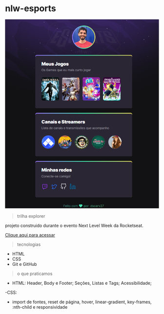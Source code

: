 # nlw-esports

![preview](./.github/preview.png)

> trilha explorer

projeto construido durante o evento Next Level Week da Rocketseat.

[Clique aqui para acessar](https://dscarv27.github.io/nlw-esports/)

> tecnologias

- HTML
- CSS
- Git e GitHub

> o que praticamos

- HTML: 
Header, Body e Footer;
Seções, Listas e Tags; 
Acessibilidade;

-CSS:
- import de fontes, reset de página, hover, linear-gradient, key-frames, :nth-child e responsividade